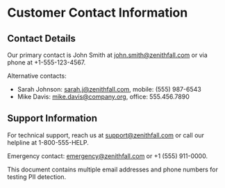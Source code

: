 # Customer Contact Information

## Contact Details
Our primary contact is John Smith at john.smith@zenithfall.com or via phone at +1-555-123-4567.

Alternative contacts:
- Sarah Johnson: sarah.j@zenithfall.com, mobile: (555) 987-6543
- Mike Davis: mike.davis@company.org, office: 555.456.7890

## Support Information
For technical support, reach us at support@zenithfall.com or call our helpline at 1-800-555-HELP.

Emergency contact: emergency@zenithfall.com or +1 (555) 911-0000.

This document contains multiple email addresses and phone numbers for testing PII detection.
